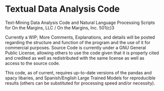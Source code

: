 # Textual Data Analysis Code
Text-Mining Data Analysis Code and Natural Language Processing Scripts for On the Margins, LLC / On the Margins, Inc. 501(c)3

Currently a WIP; More Comments, Explanations, and details will be posted regarding the structure and function of the program and the use of it for commercial purposes.
Source Code is currently under a GNU General Public License, allowing others to use the code given that it is properly cited and credited as well as redistributed with the same license as well as access to the source code. 

This code, as of current, requires up-to-date versions of the pandas and spacy libaries, and Spanish/English Large Trained Models for reproducible results (others can be substituted for processing speed and/or necessity).
